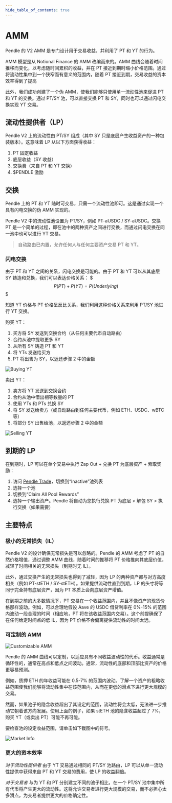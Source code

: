 ```yaml
---
hide_table_of_contents: true
---
```


# AMM

Pendle 的 V2 AMM 是专门设计用于交易收益，并利用了 PT 和 YT 的行为。

AMM 模型是从 Notional Finance 的 AMM 改编而来的。AMM 曲线会随着时间推移而变化，以考虑随时间累积的收益，并在 PT 接近到期时缩小价格范围。通过将流动性集中到一个狭窄而有意义的范围内，随着 PT 接近到期，交易收益的资本效率得到了提高

此外，我们成功创建了一个伪 AMM，使我们能够只使用单一流动性池来促进 PT 和 YT 的交换。通过 PT/SY 池，可以直接交换 PT 和 SY，同时也可以通过闪电交换实现 YT 交易。

## 流动性提供者（LP）

Pendle V2 上的流动性由 PT/SY 组成（其中 SY 只是底层产生收益资产的一种包装版本）。这意味着 LP 从以下方面获得收益：

1. PT 固定收益
2. 底层收益（SY 收益）
3. 交换费（来自 PT 和 YT 交换）
4. $PENDLE 激励

## 交换

Pendle 上的 PT 和 YT 随时可交易，只需一个流动性池即可。这是通过实现一个具有闪电交换的伪 AMM 实现的。

Pendle V2 中的流动性池设置为 PT/SY，例如 PT-aUSDC / SY-aUSDC。交换 PT 是一个简单的过程，即在池中的两种资产之间进行交换，而通过闪电交换在同一池中也可以进行 YT 交易。

> 自动路由已内置，允许任何人与任何主要资产交易 PT 和 YT。

### 闪电交换

由于 PT 和 YT 之间的关系，闪电交换是可能的。由于 PT 和 YT 可以从其底层 SY 铸造和兑换，我们可以表达价格关系：
$$$
P(PT) + P(YT) = P(Underlying)
$$$

知道 YT 价格与 PT 价格呈反比关系，我们利用这种价格关系来利用 PT/SY 池进行 YT 交换。

购买 YT：
1. 买方将 SY 发送到交换合约（从任何主要代币自动路由）
2. 合约从池中提取更多 SY
3. 从所有 SY 铸造 PT 和 YT
4. 将 YTs 发送给买方
5. PT 将出售为 SY，以返还步骤 2 中的金额

![Buying YT](/img/ProtocolMechanics/buying_yt.png "Buying YT")

卖出 YT：
1. 卖方将 YT 发送到交换合约
2. 合约从池中借出相等数量的 PT
3. 使用 YTs 和 PTs 兑换 SY
4. 将 SY 发送给卖方（或自动路由到任何主要代币，例如 ETH、USDC、wBTC 等）
5. 将部分 SY 出售给池，以返还步骤 2 中的金额

![Selling YT](/img/ProtocolMechanics/selling_yt.png "Selling YT")

## 到期的 LP

在到期时，LP 可以在单个交易中执行 Zap Out + 兑换 PT 为底层资产 + 索取奖励：

1. 访问 [Pendle Trade](https://app.pendle.finance/trade/pools)，切换到“Inactive”池列表
2. 选择一个池
3. 切换到“Claim All Pool Rewards”
4. 选择一个输出资产。Pendle 将自动为您执行兑换 PT 为底层 > 解包 SY > 执行交换（如果需要）

## 主要特点

### 极小的无常损失（IL）

Pendle V2 的设计确保无常损失是可以忽略的。Pendle 的 AMM 考虑了 PT 的自然价格增值，通过调整 AMM 曲线，随着时间的推移将 PT 价格推向其底层价值，减轻了时间相关的无常损失（到期时无 IL）。

此外，通过交换产生的无常损失也得到了减轻，因为 LP 的两种资产都与对方高度相关（例如 PT-stETH / SY-stETH）。如果提供流动性直到到期，LP 的头寸将等同于完全持有底层资产，因为 PT 本质上会向底层资产增值。

在到期之前的大多数情况下，PT 交易在一个收益范围内，并且不像资产的现货价格那样波动。例如，可以合理地假设 Aave 的 USDC 借贷利率在 0%-15% 的范围内波动一段合理的时间（相应地，PT 将在该收益范围内交易）。这个前提确保了在任何给定时间点的低 IL，因为 PT 价格不会偏离提供流动性的时间太远。

### 可定制的 AMM

![Customizable AMM](/img/ProtocolMechanics/customizable_amm.png "Customizable AMM")

Pendle 的 AMM 曲线可以定制，以适应具有不同收益波动性的代币。收益通常是循环性的，通常在高点和低点之间波动。通常，流动性的底部和顶部比资产的价格更容易预测。

例如，质押 ETH 的年收益可能在 0.5-7% 的范围内波动。了解一个资产的粗略收益范围使我们能够将流动性集中在该范围内，从而在更低的滑点下进行更大规模的交易。

然而，如果池子的隐含收益超出了其设定的范围，流动性将会太低，无法进一步推动它朝着该方向发展。使用上面的例子，如果 stETH 池的隐含收益超过了 7%，购买 YT（或卖出 PT）可能不再可能。

要检查池的设定收益范围，请单击如下截图中的符号。

![Market Info](/img/ProtocolMechanics/market_info.png "Market Info")

### 更大的资本效率

_对于流动性提供者_
由于 YT 交易通过相同的 PT/SY 池路由，LP 可以从单一流动性提供中获得来自 PT 和 YT 交易的费用，使 LP 的收益翻倍。

_对于交易者_
与为 YT 和 PT 分别建立不同的池子相比，在一个 PT/SY 池中集中所有代币将产生更大的流动性。这将允许交易者进行更大规模的交易，而不必担心太多滑点，为交易者提供更大的价格确定性。